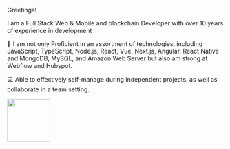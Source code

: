 Greetings!

I am a Full Stack Web & Mobile and blockchain Developer with over 10 years of experience in development

🧰 I am not only Proficient in an assortment of technologies, including JavaScript, TypeScript, Node.js, React, Vue, Next.js, Angular, React Native and MongoDB, MySQL, and Amazon Web Server but also am strong at Webflow and Hubspot.

💻 Able to effectively self-manage during independent projects, as well as collaborate in a team setting.


<a href="https://icons8.com/icons/set/javascript" target="blank"><img align="center" src="https://icons8.com/icon/tGvHBPJaKqEd/javascript" width="100" height="100" /></a>
